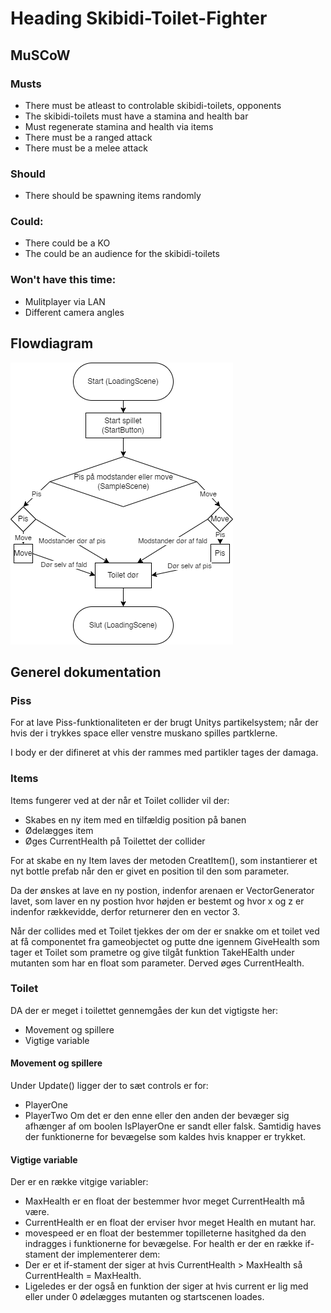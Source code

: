 # Heading Skibidi-Toilet-Fighter
## MuSCoW
### Musts
- There must be atleast to controlable skibidi-toilets, opponents
- The skibidi-toilets must have a stamina and health bar
- Must regenerate stamina and health via items
- There must be a ranged attack
- There must be a melee attack
### Should
- There should be spawning items randomly
### Could:
- There could be a KO
- The could be an audience for the skibidi-toilets
### Won't have this time:
- Mulitplayer via LAN
- Different camera angles
## Flowdiagram
![Alt text](/Assets/Resources/Flowchart.drawio.png "FlowChart")
## Generel dokumentation
### Piss
For at lave Piss-funktionaliteten er der brugt Unitys partikelsystem; når der hvis der i trykkes space eller venstre muskano spilles partklerne.

I body er der difineret at vhis der rammes med partikler tages der damaga.
### Items
Items fungerer ved at der når et Toilet collider vil der:
- Skabes en ny item med en tilfældig position på banen
- Ødelægges item
- Øges CurrentHealth på Toilettet der collider

For at skabe en ny Item laves der metoden CreatItem(), som instantierer et nyt bottle prefab når den er givet en position til den som parameter.

Da der ønskes at lave en ny postion, indenfor arenaen er VectorGenerator lavet, som laver en ny postion hvor højden er bestemt og hvor x og z er indenfor rækkevidde, derfor returnerer den en vector 3.  

Når der collides med et Toilet tjekkes der om der er snakke om et toilet ved at få componentet fra gameobjectet og putte dne igennem GiveHealth som tager et Toilet som prametre og give tilgåt funktion TakeHEalth under mutanten som har en float som parameter. Derved øges CurrentHealth.
### Toilet
DA der er meget i toilettet gennemgåes der kun det vigtigste her:
- Movement og spillere
- Vigtige variable
#### Movement og spillere
Under Update() ligger der to sæt controls er for:
- PlayerOne
- PlayerTwo
Om det er den enne eller den anden der bevæger sig afhænger af om boolen IsPlayerOne er sandt eller falsk. Samtidig haves der funktionerne for bevægelse som kaldes hvis knapper er trykket.
#### Vigtige variable
Der er en række vitgige variabler:
- MaxHealth er en float der bestemmer hvor meget CurrentHealth må være.
- CurrentHealth er en float der erviser hvor meget Health en mutant har.
- movespeed er en float der bestemmer topilleterne hasitghed da den indragges i funktionerne for bevægelse.
For health er der en række if-stament der implementerer dem:
- Der er et if-stament der siger at hvis CurrentHealth > MaxHealth så  CurrentHealth = MaxHealth.
- Ligeledes er der også en funktion der siger at hvis current er lig med eller under 0 ødelægges mutanten og startscenen loades.
